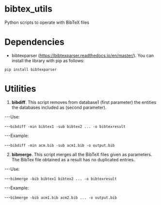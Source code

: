 # bibtex_utils
Python scripts to operate with BibTeX files

# Dependencies
* bibtexparser (https://bibtexparser.readthedocs.io/en/master/).
You can install the library with pip as follows:

<code>pip install bibtexparser</code>

# Utilities

1. **bibdiff**. This script removes from database1 (first parameter) the entities the databases included as (second parameter).

---Use:

---<code>bibdiff -min bibtex1 -sub bibtex2 ... -o bibtexresult </code>

---Example:

---<code>bibdiff -min acm.bib -sub acm1.bib -o output.bib</code>

2. **bibmerge**. This script merges all the BibTeX files given as parameters. The BibTex file obtained as a result has no duplicated entries.

---Use:

---<code>bibmerge -bib bibtex1 bibtex2 ... -o bibtexresult </code>

---Example:

---<code>bibmerge -bib acm1.bib acm2.bib ... -o output.bib</code>

